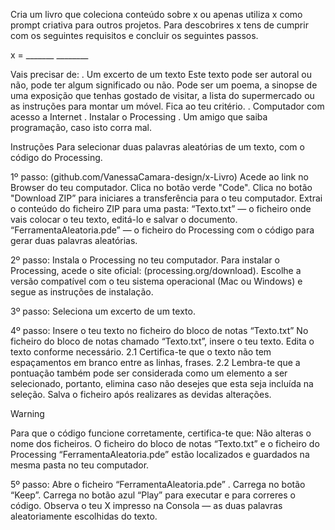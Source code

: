 Cria um livro que coleciona conteúdo sobre x  ou apenas utiliza x como prompt criativa para outros projetos.
 Para descobrires x tens de cumprir com os seguintes requisitos e concluir os seguintes passos.


x   =   _______                                 ________




Vais precisar de:
. Um excerto de um texto
Este texto pode ser autoral ou não, pode ter algum significado ou não. Pode ser um poema, a sinopse de uma exposição que tenhas gostado de visitar, a lista do supermercado ou as instruções para montar um móvel. Fica ao teu critério. 
. Computador com acesso a Internet
. Instalar o Processing 
. Um amigo que saiba programação, caso isto corra mal.














Instruções
Para selecionar duas palavras aleatórias de um texto, com o código do Processing.

1º passo: (github.com/VanessaCamara-design/x-Livro)
Acede ao link no Browser do teu computador.
Clica no botão verde "Code".
Clica no botão "Download ZIP” para iniciares a transferência para o teu computador.
 Extrai o conteúdo do ficheiro ZIP para uma pasta:
“Texto.txt” — o ficheiro onde vais colocar o teu texto, editá-lo e salvar o documento.
“FerramentaAleatoria.pde” — o ficheiro do Processing com o código para gerar duas palavras aleatórias.

2º passo: Instala o Processing no teu computador.
Para instalar o Processing, acede o site oficial: (processing.org/download). 
Escolhe a versão compatível com o teu sistema operacional (Mac ou Windows) e segue as instruções de instalação.

3º passo: Seleciona um excerto de um texto.

4º passo: Insere o teu texto no ficheiro do bloco de notas “Texto.txt”
No ficheiro do bloco de notas chamado “Texto.txt”, insere o teu texto.
Edita o texto conforme necessário.
2.1 Certifica-te que o texto não tem espaçamentos em branco entre as linhas, frases.
2.2 Lembra-te que a pontuação também pode ser considerada como um elemento a ser selecionado, portanto, elimina caso não desejes que esta seja incluída na seleção.
Salva o ficheiro após realizares as devidas alterações.


 > [!WARNING]
> Para que o código funcione corretamente, certifica-te que:
Não alteras o nome dos ficheiros.
O ficheiro do bloco de notas “Texto.txt” e o ficheiro do Processing “FerramentaAleatoria.pde” estão localizados e guardados na mesma pasta no teu computador.



5º passo:
Abre o ficheiro “FerramentaAleatoria.pde” . 
Carrega no botão “Keep”.
Carrega no botão azul “Play” para executar e para correres o código.
Observa o teu X impresso na Consola  — as duas palavras aleatoriamente escolhidas do texto.

